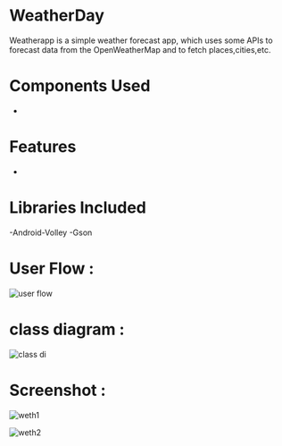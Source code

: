 # WeatherDay

 Weatherapp is a simple weather forecast app, which uses some APIs to forecast data from the OpenWeatherMap and to fetch places,cities,etc.

# Components Used
-

# Features
- 



# Libraries Included
-Android-Volley
-Gson



# User Flow :
![user flow](https://user-images.githubusercontent.com/92260336/158039182-852b8fc3-f514-42ce-9555-1e083ec975e2.jpeg)



# class diagram :
![class di](https://user-images.githubusercontent.com/92260336/158039178-bcda4084-694c-4cba-9842-31893679086a.jpeg)






# Screenshot :
![weth1](https://user-images.githubusercontent.com/92260336/156923443-bdc33ad9-8deb-46d7-8ed6-36b49f047231.jpeg)


![weth2](https://user-images.githubusercontent.com/92260336/156923445-35da6866-90d1-4b8d-a232-4e9656a0edf7.jpeg)



